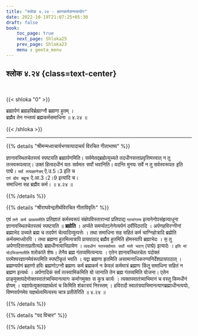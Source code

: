 ```yaml
---
title: "श्लोक ४.२४ - ज्ञानकर्मसन्यसयोग"
date: 2022-10-19T21:07:25+05:30
draft: false
book:
    toc_page: true
    next_page: Shloka25
    prev_page: Shloka23
    menu : geeta_menu
---
```




## श्लोक ४.२४ {class=text-center}

<br/>

{{< shloka  "0"  >}}

ब्रह्मार्पणं ब्रह्महविर्ब्रह्माग्नौ ब्रह्मणा हुतम् ।   
ब्रह्मैव तेन गन्तव्यं ब्रह्मकर्मसमाधिना ॥ ४.२४ ॥

{{< /shloka >}}

---


{{% details "श्रीमन्मध्वाचार्यभगवत्पादाचर्य विरचित  गीताभाष्य" %}}

ज्ञानावस्थितचेतस्त्वं स्पष्टयति ब्रह्मार्पणमिति। 
सर्वमेतद्ब्रह्मेत्युच्यते तदधीनसत्ताप्रवृत्तिमत्त्वात् न तु 
तत्स्वरूपत्वात्। उक्तं हित्वदधीनं यतः सर्वमतः सर्वो भवानिति। 
वदन्ति मुनयः सर्वे न तु सर्वस्वरूपतः इति पाद्मे। 
`सर्वं तत्प्रज्ञानेत्रम्` ऐ.उ.5।3 इति च  
`एतं ह्येव बह्वृचः` ऐ.आ.3।2।9 इत्यादि च।  
समाधिना सह ब्रह्मैव कर्म। ॥ ४.२४ ॥

{{% /details %}}



{{% details "श्रीराघवेन्द्रतीर्थविरचित गीताविवृतिः" %}}

एवं `तत्ते कर्म प्रवक्ष्यामीति` प्रतिज्ञातं कर्मस्वरूपं 
संक्षेपविस्ताराभ्यां प्रतिपाद्य `गतसंगस्य` इत्यनेनोपसंहृत्याधुना 
ज्ञानावस्थितचेतस्तवं स्पष्टयति
॥ **ब्रह्मेति** । अर्प्यते समर्प्यतऽनेनेत्यर्पणं दर्वीपिठरादि । 
अर्पणहविरग्नीनां ब्रह्माभेद उच्यते ब्रह्म च तदर्पणं 
चेत्यादिव्युत्पत्तेः । तथा समाधिना सह सहितं
कर्म चाग्निहोत्रादि ब्रह्मेति कर्मसमाध्योरपि । तथा ब्रह्मणा 
हुतमित्यत्रापि प्रायपाठाद् ब्रह्मैव हुतमिति होमस्यापि ब्रह्माभेदः । 
स॒ तु अर्पणादिसत्ताप्रतीत्यदेः ब्रह्मधीनत्वाभिप्रायेण । 
`त्वदधीनं यतस्सर्वमतः सर्वो मतो भवान्‌` (पाद्मे) इत्यादेः । 
`इति मां योऽभिजानातीति` श्लोकांते शेषः। 
तेनैव ब्रह्म गंतव्यमित्यन्वयः । एतेन ज्ञानावस्थितचेतः पदोक्तं 
परमेश्वरज्ञानमेवंरूपमिति स्पष्टीकृतं भवति । यद्वा ब्रह्मणा हृतमिति
असामानाधिकरण्यनिर्देशप्रायपाठात्‌ । ब्रह्मण्यर्पणं ब्रहाणो हविः 
ब्रह्मणोऽग्नौ ब्रह्मणः कर्म ब्रह्मकर्म न केवलं कर्ममात्रं ब्रह्मणः 
किंतु समाधिना सहितं न ब्रह्मण इत्यर्थः । 
अर्पणादिकं सर्वं तत्स्वामिकमिति यो जानाति तेन ब्रह्म
गंतव्यमिति योजना।  एतेन प्राङ्मुक्तपदेनोक्तस्वातंत्र्यभिमानत्यागः
कर्मागमुक्तः स कुत्र कार्यः । त्यक्तस्वातंत्र्याभिमानं च वस्तु 
किमधीनं ज्ञेयम्‌ । यज्ञायेत्युक्तयज्ञार्थत्वं च किमिति शंकात्रयं 
निरस्तम्‌ । हविरादौ स्वातंत्रयाभिमानत्यागब्रह्माधीनत्वयोः, 
विष्णवर्पणमेव यज्ञर्थत्वमित्यस्य चात्र प्रतीतेरिति  ॥ ४.२४ ॥

{{% /details %}}



{{% details "पद विचार" %}}


{{% /details %}}
